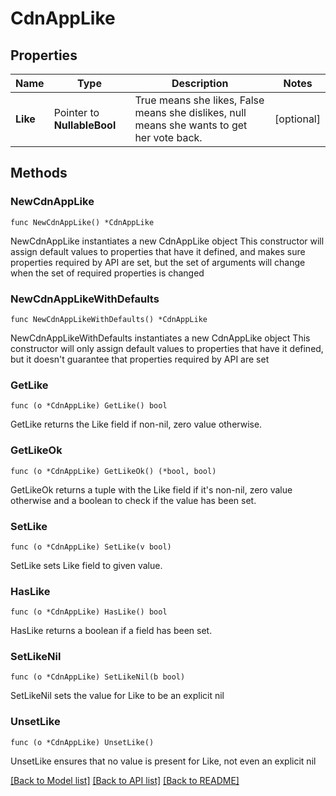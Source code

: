 # CdnAppLike

## Properties

Name | Type | Description | Notes
------------ | ------------- | ------------- | -------------
**Like** | Pointer to **NullableBool** | True means she likes, False means she dislikes, null means she wants to get her vote back. | [optional] 

## Methods

### NewCdnAppLike

`func NewCdnAppLike() *CdnAppLike`

NewCdnAppLike instantiates a new CdnAppLike object
This constructor will assign default values to properties that have it defined,
and makes sure properties required by API are set, but the set of arguments
will change when the set of required properties is changed

### NewCdnAppLikeWithDefaults

`func NewCdnAppLikeWithDefaults() *CdnAppLike`

NewCdnAppLikeWithDefaults instantiates a new CdnAppLike object
This constructor will only assign default values to properties that have it defined,
but it doesn't guarantee that properties required by API are set

### GetLike

`func (o *CdnAppLike) GetLike() bool`

GetLike returns the Like field if non-nil, zero value otherwise.

### GetLikeOk

`func (o *CdnAppLike) GetLikeOk() (*bool, bool)`

GetLikeOk returns a tuple with the Like field if it's non-nil, zero value otherwise
and a boolean to check if the value has been set.

### SetLike

`func (o *CdnAppLike) SetLike(v bool)`

SetLike sets Like field to given value.

### HasLike

`func (o *CdnAppLike) HasLike() bool`

HasLike returns a boolean if a field has been set.

### SetLikeNil

`func (o *CdnAppLike) SetLikeNil(b bool)`

 SetLikeNil sets the value for Like to be an explicit nil

### UnsetLike
`func (o *CdnAppLike) UnsetLike()`

UnsetLike ensures that no value is present for Like, not even an explicit nil

[[Back to Model list]](../README.md#documentation-for-models) [[Back to API list]](../README.md#documentation-for-api-endpoints) [[Back to README]](../README.md)


